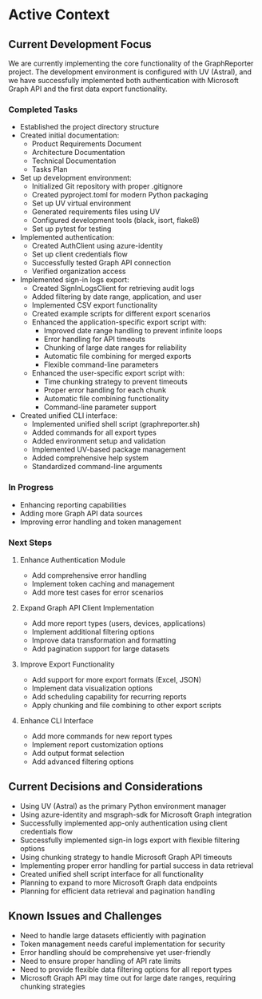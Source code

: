 # Active Context

## Current Development Focus

We are currently implementing the core functionality of the GraphReporter project. The development environment is configured with UV (Astral), and we have successfully implemented both authentication with Microsoft Graph API and the first data export functionality.

### Completed Tasks

- Established the project directory structure
- Created initial documentation:
  - Product Requirements Document
  - Architecture Documentation
  - Technical Documentation
  - Tasks Plan
- Set up development environment:
  - Initialized Git repository with proper .gitignore
  - Created pyproject.toml for modern Python packaging
  - Set up UV virtual environment
  - Generated requirements files using UV
  - Configured development tools (black, isort, flake8)
  - Set up pytest for testing
- Implemented authentication:
  - Created AuthClient using azure-identity
  - Set up client credentials flow
  - Successfully tested Graph API connection
  - Verified organization access
- Implemented sign-in logs export:
  - Created SignInLogsClient for retrieving audit logs
  - Added filtering by date range, application, and user
  - Implemented CSV export functionality
  - Created example scripts for different export scenarios
  - Enhanced the application-specific export script with:
    - Improved date range handling to prevent infinite loops
    - Error handling for API timeouts
    - Chunking of large date ranges for reliability
    - Automatic file combining for merged exports
    - Flexible command-line parameters
  - Enhanced the user-specific export script with:
    - Time chunking strategy to prevent timeouts
    - Proper error handling for each chunk
    - Automatic file combining functionality
    - Command-line parameter support
- Created unified CLI interface:
  - Implemented unified shell script (graphreporter.sh)
  - Added commands for all export types
  - Added environment setup and validation
  - Implemented UV-based package management
  - Added comprehensive help system
  - Standardized command-line arguments

### In Progress

- Enhancing reporting capabilities
- Adding more Graph API data sources
- Improving error handling and token management

### Next Steps

1. Enhance Authentication Module
   - Add comprehensive error handling
   - Implement token caching and management
   - Add more test cases for error scenarios

2. Expand Graph API Client Implementation
   - Add more report types (users, devices, applications)
   - Implement additional filtering options
   - Improve data transformation and formatting
   - Add pagination support for large datasets

3. Improve Export Functionality
   - Add support for more export formats (Excel, JSON)
   - Implement data visualization options
   - Add scheduling capability for recurring reports
   - Apply chunking and file combining to other export scripts

4. Enhance CLI Interface
   - Add more commands for new report types
   - Implement report customization options
   - Add output format selection
   - Add advanced filtering options

## Current Decisions and Considerations

- Using UV (Astral) as the primary Python environment manager
- Using azure-identity and msgraph-sdk for Microsoft Graph integration
- Successfully implemented app-only authentication using client credentials flow
- Successfully implemented sign-in logs export with flexible filtering options
- Using chunking strategy to handle Microsoft Graph API timeouts
- Implementing proper error handling for partial success in data retrieval
- Created unified shell script interface for all functionality
- Planning to expand to more Microsoft Graph data endpoints
- Planning for efficient data retrieval and pagination handling

## Known Issues and Challenges

- Need to handle large datasets efficiently with pagination
- Token management needs careful implementation for security
- Error handling should be comprehensive yet user-friendly
- Need to ensure proper handling of API rate limits
- Need to provide flexible data filtering options for all report types
- Microsoft Graph API may time out for large date ranges, requiring chunking strategies
